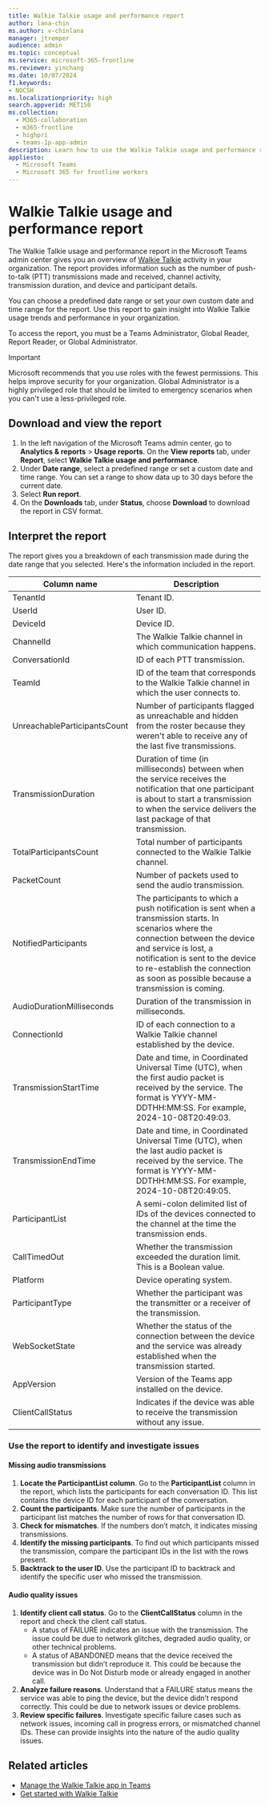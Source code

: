 ```yaml
---
title: Walkie Talkie usage and performance report
author: lana-chin
ms.author: v-chinlana
manager: jtremper
audience: admin
ms.topic: conceptual
ms.service: microsoft-365-frontline
ms.reviewer: yinchang
ms.date: 10/07/2024
f1.keywords:
- NOCSH
ms.localizationpriority: high
search.appverid: MET150
ms.collection: 
  - M365-collaboration
  - m365-frontline
  - highpri
  - teams-1p-app-admin
description: Learn how to use the Walkie Talkie usage and performance report in the Microsoft Teams admin center to get an overview of Walkie Talkie usage activity in your organization.
appliesto: 
  - Microsoft Teams
  - Microsoft 365 for frontline workers
---
```

# Walkie Talkie usage and performance report

The Walkie Talkie usage and performance report in the Microsoft Teams admin center gives you an overview of [Walkie Talkie](../walkie-talkie.md) activity in your organization. The report provides information such as the number of push-to-talk (PTT) transmissions made and received, channel activity, transmission duration, and device and participant details.

You can choose a predefined date range or set your own custom date and time range for the report. Use this report to gain insight into Walkie Talkie usage trends and performance in your organization.

To access the report, you must be a Teams Administrator, Global Reader, Report Reader, or Global Administrator.

> [!IMPORTANT]
> Microsoft recommends that you use roles with the fewest permissions. This helps improve security for your organization. Global Administrator is a highly privileged role that should be limited to emergency scenarios when you can't use a less-privileged role.

## Download and view the report

1. In the left navigation of the Microsoft Teams admin center, go to **Analytics & reports** > **Usage reports**. On the **View reports** tab, under **Report**, select **Walkie Talkie usage and performance**.
1. Under **Date range**, select a predefined range or set a custom date and time range. You can set a range to show data up to 30 days before the current date.
1. Select **Run report**.
1. On the **Downloads** tab, under **Status**, choose **Download** to download the report in CSV format.

## Interpret the report

The report gives you a breakdown of each transmission made during the date range that you selected. Here's the information included in the report.

|Column name |Description |
|---------|---------|
|TenantId|Tenant ID.|
|UserId|User ID.|
|DeviceId|Device ID.|
|ChannelId|The Walkie Talkie channel in which communication happens.|
|ConversationId|ID of each PTT transmission.|
|TeamId|ID of the team that corresponds to the Walkie Talkie channel in which the user connects to.|
|UnreachableParticipantsCount|Number of participants flagged as unreachable and hidden from the roster because they weren't able to receive any of the last five transmissions.|
|TransmissionDuration|Duration of time (in milliseconds) between when the service receives the notification that one participant is about to start a transmission to when the service delivers the last package of that transmission.|
|TotalParticipantsCount|Total number of participants connected to the Walkie Talkie channel.|
|PacketCount|Number of packets used to send the audio transmission.|
|NotifiedParticipants|The participants to which a push notification is sent when a transmission starts. In scenarios where the connection between the device and service is lost, a notification is sent to the device to re-establish the connection as soon as possible because a transmission is coming.|
|AudioDurationMilliseconds|Duration of the transmission in milliseconds.|
|ConnectionId|ID of each connection to a Walkie Talkie channel established by the device.|
|TransmissionStartTime |Date and time, in Coordinated Universal Time (UTC), when the first audio packet is received by the service. The format is YYYY-MM-DDTHH:MM:SS. For example, 2024-10-08T20:49:03.|
|TransmissionEndTime|Date and time, in Coordinated Universal Time (UTC), when the last audio packet is received by the service. The format is YYYY-MM-DDTHH:MM:SS. For example, 2024-10-08T20:49:05.|
|ParticipantList|A semi-colon delimited list of IDs of the devices connected to the channel at the time the transmission ends.|
|CallTimedOut|Whether the transmission exceeded the duration limit. This is a Boolean value.|
|Platform|Device operating system.|
|ParticipantType|Whether the participant was the transmitter or a receiver of the transmission.|
|WebSocketState|Whether the status of the connection between the device and the service was already established when the transmission started.|
|AppVersion|Version of the Teams app installed on the device.|
|ClientCallStatus |Indicates if the device was able to receive the transmission without any issue.|

### Use the report to identify and investigate issues

#### Missing audio transmissions

1. **Locate the ParticipantList column**. Go to the **ParticipantList** column in the report, which lists the participants for each conversation ID. This list contains the device ID for each participant of the conversation.
1. **Count the participants**. Make sure the number of participants in the participant list matches the number of rows for that conversation ID.
1. **Check for mismatches**. If the numbers don’t match, it indicates missing transmissions.
1. **Identify the missing participants**. To find out which participants missed the transmission, compare the participant IDs in the list with the rows present.
1. **Backtrack to the user ID**. Use the participant ID to backtrack and identify the specific user who missed the transmission.

#### Audio quality issues

1. **Identify client call status**. Go to the **ClientCallStatus** column in the report and check the client call status.
    - A status of FAILURE indicates an issue with the transmission. The issue could be due to network glitches, degraded audio quality, or other technical problems.
    - A status of ABANDONED means that the device received the transmission but didn’t reproduce it. This could be because the device was in Do Not Disturb mode or already engaged in another call.
1. **Analyze failure reasons**. Understand that a FAILURE status means the service was able to ping the device, but the device didn’t respond correctly. This could be due to network issues or device problems.
1. **Review specific failures**. Investigate specific failure cases such as network issues, incoming call in progress errors, or mismatched channel IDs. These can provide insights into the nature of the audio quality issues.

## Related articles

- [Manage the Walkie Talkie app in Teams](../walkie-talkie.md)
- [Get started with Walkie Talkie](https://support.microsoft.com/office/get-started-with-teams-walkie-talkie-25bdc3d5-bbb2-41b7-89bf-650fae0c8e0c)
